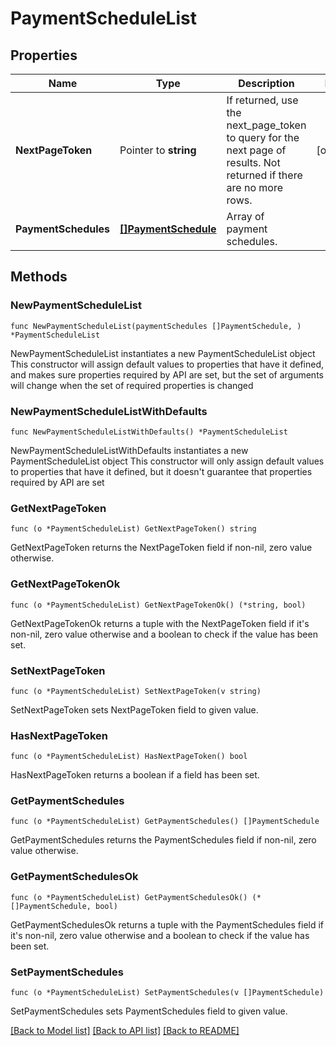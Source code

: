 # PaymentScheduleList

## Properties

Name | Type | Description | Notes
------------ | ------------- | ------------- | -------------
**NextPageToken** | Pointer to **string** | If returned, use the next_page_token to query for the next page of results. Not returned if there are no more rows. | [optional] 
**PaymentSchedules** | [**[]PaymentSchedule**](PaymentSchedule.md) | Array of payment schedules. | 

## Methods

### NewPaymentScheduleList

`func NewPaymentScheduleList(paymentSchedules []PaymentSchedule, ) *PaymentScheduleList`

NewPaymentScheduleList instantiates a new PaymentScheduleList object
This constructor will assign default values to properties that have it defined,
and makes sure properties required by API are set, but the set of arguments
will change when the set of required properties is changed

### NewPaymentScheduleListWithDefaults

`func NewPaymentScheduleListWithDefaults() *PaymentScheduleList`

NewPaymentScheduleListWithDefaults instantiates a new PaymentScheduleList object
This constructor will only assign default values to properties that have it defined,
but it doesn't guarantee that properties required by API are set

### GetNextPageToken

`func (o *PaymentScheduleList) GetNextPageToken() string`

GetNextPageToken returns the NextPageToken field if non-nil, zero value otherwise.

### GetNextPageTokenOk

`func (o *PaymentScheduleList) GetNextPageTokenOk() (*string, bool)`

GetNextPageTokenOk returns a tuple with the NextPageToken field if it's non-nil, zero value otherwise
and a boolean to check if the value has been set.

### SetNextPageToken

`func (o *PaymentScheduleList) SetNextPageToken(v string)`

SetNextPageToken sets NextPageToken field to given value.

### HasNextPageToken

`func (o *PaymentScheduleList) HasNextPageToken() bool`

HasNextPageToken returns a boolean if a field has been set.

### GetPaymentSchedules

`func (o *PaymentScheduleList) GetPaymentSchedules() []PaymentSchedule`

GetPaymentSchedules returns the PaymentSchedules field if non-nil, zero value otherwise.

### GetPaymentSchedulesOk

`func (o *PaymentScheduleList) GetPaymentSchedulesOk() (*[]PaymentSchedule, bool)`

GetPaymentSchedulesOk returns a tuple with the PaymentSchedules field if it's non-nil, zero value otherwise
and a boolean to check if the value has been set.

### SetPaymentSchedules

`func (o *PaymentScheduleList) SetPaymentSchedules(v []PaymentSchedule)`

SetPaymentSchedules sets PaymentSchedules field to given value.



[[Back to Model list]](../README.md#documentation-for-models) [[Back to API list]](../README.md#documentation-for-api-endpoints) [[Back to README]](../README.md)



